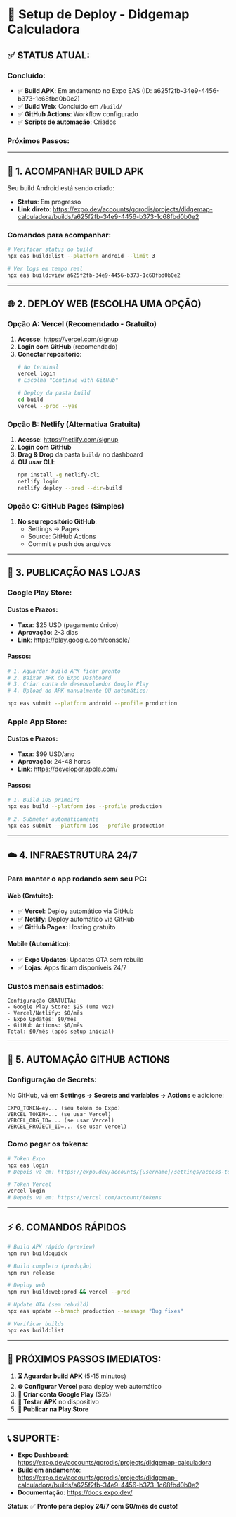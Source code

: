 # 🚀 Setup de Deploy - Didgemap Calculadora

## ✅ STATUS ATUAL:

### Concluído:
- ✅ **Build APK**: Em andamento no Expo EAS (ID: a625f2fb-34e9-4456-b373-1c68fbd0b0e2)
- ✅ **Build Web**: Concluído em `/build/`
- ✅ **GitHub Actions**: Workflow configurado
- ✅ **Scripts de automação**: Criados

### Próximos Passos:

---

## 📱 1. ACOMPANHAR BUILD APK

Seu build Android está sendo criado:
- **Status**: Em progresso 
- **Link direto**: https://expo.dev/accounts/gorodis/projects/didgemap-calculadora/builds/a625f2fb-34e9-4456-b373-1c68fbd0b0e2

### Comandos para acompanhar:
```bash
# Verificar status do build
npx eas build:list --platform android --limit 3

# Ver logs em tempo real
npx eas build:view a625f2fb-34e9-4456-b373-1c68fbd0b0e2
```

---

## 🌐 2. DEPLOY WEB (ESCOLHA UMA OPÇÃO)

### Opção A: Vercel (Recomendado - Gratuito)

1. **Acesse**: https://vercel.com/signup
2. **Login com GitHub** (recomendado)
3. **Conectar repositório**:
   ```bash
   # No terminal
   vercel login
   # Escolha "Continue with GitHub"
   
   # Deploy da pasta build
   cd build
   vercel --prod --yes
   ```

### Opção B: Netlify (Alternativa Gratuita)

1. **Acesse**: https://netlify.com/signup  
2. **Login com GitHub**
3. **Drag & Drop** da pasta `build/` no dashboard
4. **OU usar CLI**:
   ```bash
   npm install -g netlify-cli
   netlify login
   netlify deploy --prod --dir=build
   ```

### Opção C: GitHub Pages (Simples)

1. **No seu repositório GitHub**:
   - Settings → Pages 
   - Source: GitHub Actions
   - Commit e push dos arquivos

---

## 🏪 3. PUBLICAÇÃO NAS LOJAS

### Google Play Store:

#### **Custos e Prazos:**
- **Taxa**: $25 USD (pagamento único)
- **Aprovação**: 2-3 dias
- **Link**: https://play.google.com/console/

#### **Passos:**
```bash
# 1. Aguardar build APK ficar pronto
# 2. Baixar APK do Expo Dashboard
# 3. Criar conta de desenvolvedor Google Play
# 4. Upload do APK manualmente OU automático:

npx eas submit --platform android --profile production
```

### Apple App Store:

#### **Custos e Prazos:**
- **Taxa**: $99 USD/ano
- **Aprovação**: 24-48 horas  
- **Link**: https://developer.apple.com/

#### **Passos:**
```bash
# 1. Build iOS primeiro
npx eas build --platform ios --profile production

# 2. Submeter automaticamente
npx eas submit --platform ios --profile production
```

---

## ☁️ 4. INFRAESTRUTURA 24/7

### **Para manter o app rodando sem seu PC:**

#### Web (Gratuito):
- ✅ **Vercel**: Deploy automático via GitHub
- ✅ **Netlify**: Deploy automático via GitHub  
- ✅ **GitHub Pages**: Hosting gratuito

#### Mobile (Automático):
- ✅ **Expo Updates**: Updates OTA sem rebuild
- ✅ **Lojas**: Apps ficam disponíveis 24/7

### **Custos mensais estimados:**
```
Configuração GRATUITA:
- Google Play Store: $25 (uma vez)
- Vercel/Netlify: $0/mês
- Expo Updates: $0/mês
- GitHub Actions: $0/mês
Total: $0/mês (após setup inicial)
```

---

## 🔄 5. AUTOMAÇÃO GITHUB ACTIONS

### **Configuração de Secrets:**

No GitHub, vá em **Settings → Secrets and variables → Actions** e adicione:

```
EXPO_TOKEN=ey... (seu token do Expo)
VERCEL_TOKEN=... (se usar Vercel)
VERCEL_ORG_ID=... (se usar Vercel)
VERCEL_PROJECT_ID=... (se usar Vercel)
```

### **Como pegar os tokens:**

```bash
# Token Expo
npx eas login
# Depois vá em: https://expo.dev/accounts/[username]/settings/access-tokens

# Token Vercel
vercel login
# Depois vá em: https://vercel.com/account/tokens
```

---

## ⚡ 6. COMANDOS RÁPIDOS

```bash
# Build APK rápido (preview)
npm run build:quick

# Build completo (produção)
npm run release

# Deploy web
npm run build:web:prod && vercel --prod

# Update OTA (sem rebuild)
npx eas update --branch production --message "Bug fixes"

# Verificar builds
npx eas build:list
```

---

## 🎯 PRÓXIMOS PASSOS IMEDIATOS:

1. **⏳ Aguardar build APK** (5-15 minutos)
2. **🌐 Configurar Vercel** para deploy web automático
3. **🏪 Criar conta Google Play** ($25)
4. **📱 Testar APK** no dispositivo
5. **🚀 Publicar na Play Store**

---

## 📞 SUPORTE:

- **Expo Dashboard**: https://expo.dev/accounts/gorodis/projects/didgemap-calculadora
- **Build em andamento**: https://expo.dev/accounts/gorodis/projects/didgemap-calculadora/builds/a625f2fb-34e9-4456-b373-1c68fbd0b0e2
- **Documentação**: https://docs.expo.dev/

**Status**: ✅ **Pronto para deploy 24/7 com $0/mês de custo!**